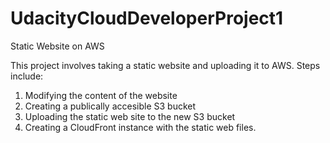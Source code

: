 # UdacityCloudDeveloperProject1
Static Website on AWS

This project involves taking a static website and uploading it to AWS. Steps include:

1) Modifying the content of the website
2) Creating a publically accesible S3 bucket
3) Uploading the static web site to the new S3 bucket
4) Creating a CloudFront instance with the static web files.
